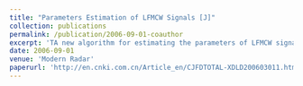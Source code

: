 ```yaml
---
title: "Parameters Estimation of LFMCW Signals [J]"
collection: publications
permalink: /publication/2006-09-01-coauthor
excerpt: 'TA new algorithm for estimating the parameters of LFMCW signals is presented.The Time-Frequency curve can be obtained by short-time Fourier transform.According to the periodic characters of the Time-Frequency curve,the characters of the frequency spectrum of the curve can be found.The relationship between parameters of signals and spectrum-lines' positions or amplitudes can be confirmed.Then the main parameters of signal can be obtained.Simulation results prove that the method can estimate the parameters of LFMCW signals accurately.When the signal-noise ratio is higher than-8 dB,the performance of the algorithm is stable and the precision of the algorithm is good.'
date: 2006-09-01
venue: 'Modern Radar'
paperurl: 'http://en.cnki.com.cn/Article_en/CJFDTOTAL-XDLD200603011.htm'
---
```



